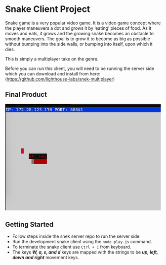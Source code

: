 # Snake Client Project

Snake game is a very popular video game. It is a video game concept where the player maneuvers a dot and grows it by ‘eating’ pieces of food. As it moves and eats, it grows and the growing snake becomes an obstacle to smooth maneuvers. The goal is to grow it to become as big as possible without bumping into the side walls, or bumping into itself, upon which it dies.

This is simply a multiplayer take on the genre.

Before you can run this client, you will need to be running the server side which you can download and install from here:
(https://github.com/lighthouse-labs/snek-multiplayer)

## Final Product

![Screenshot of player Initials on server when the connection is successfully established](./Server_display_Player_Initials.png)




## Getting Started

- Follow steps inside the snek server repo to run the server side
- Run the development snake client using the `node play.js` command.
- To terminate the snake client use `Ctrl + C` from keyboard.
- The keys ***W, a, s, and d*** keys are mapped with the strings to be ***up, left, down and right*** movement keys.
